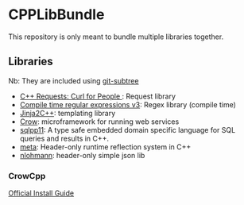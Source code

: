 # CPPLibBundle

This repository is only meant to bundle multiple libraries together.



## Libraries

Nb: They are included using [git-subtree](https://www.atlassian.com/git/tutorials/git-subtree)

* [C++ Requests: Curl for People ](https://github.com/libcpr/cpr): Request library
* [Compile time regular expressions v3](https://github.com/hanickadot/compile-time-regular-expressions): Regex library (compile time)
* [Jinja2C++](https://github.com/jinja2cpp/Jinja2Cpp): templating library
* [Crow](https://github.com/CrowCpp/crow): microframework for running web services
* [sqlpp11](https://github.com/rbock/sqlpp11): A type safe embedded domain specific language for SQL queries and results in C++.
* [meta](https://github.com/skypjack/meta): Header-only runtime reflection system in C++
* [nlohmann](https://github.com/nlohmann/json): header-only simple json lib







### CrowCpp

[Official Install Guide](http://crowcpp.org/getting_started/setup/linux/)



